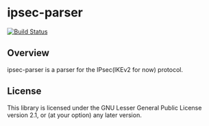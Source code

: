 # ipsec-parser

[![Build Status](https://travis-ci.org/rusticata/ipsec-parser.svg?branch=master)](https://travis-ci.org/rusticata/ipsec-parser)

## Overview

ipsec-parser is a parser for the IPsec(IKEv2 for now) protocol.

## License

This library is licensed under the GNU Lesser General Public License version 2.1, or (at your option) any later version.
